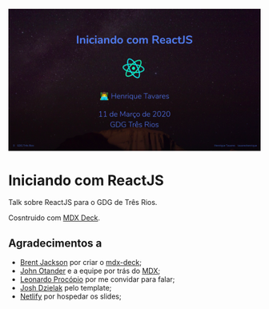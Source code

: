 [![Iniciando com ReactJS](images/slide.png)](https://reactjs-gdg.henriquetavares.com/)

# Iniciando com ReactJS

Talk sobre ReactJS para o GDG de Três Rios.

Cosntruido com [MDX Deck](https://github.com/jxnblk/mdx-deck).

## Agradecimentos a

- [Brent Jackson](https://github.com/jxnblk) por criar o [mdx-deck](https://github.com/jxnblk/mdx-deck);
- [John Otander](https://github.com/johno) e a equipe por trás do [MDX](https://github.com/mdx-js/mdx);
- [Leonardo Procópio](https://github.com/leoeek) por me convidar para falar;
- [Josh Dzielak](https://github.com/dzello) pelo template;
- [Netlify](https://netlify.com/) por hospedar os slides;
